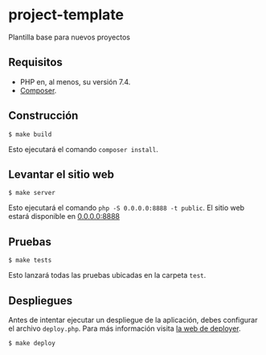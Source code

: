 # project-template

Plantilla base para nuevos proyectos

## Requisitos

- PHP en, al menos, su versión 7.4.
- [Composer](https://www.getcomposer.com).

## Construcción

```
$ make build
```

Esto ejecutará el comando `composer install`.

## Levantar el sitio web

```
$ make server
```

Esto ejecutará el comando `php -S 0.0.0.0:8888 -t public`.
El sitio web estará disponible en [0.0.0.0:8888](http://0.0.0.0:8888)

## Pruebas

```
$ make tests
```

Esto lanzará todas las pruebas ubicadas en la carpeta `test`.

## Despliegues

Antes de intentar ejecutar un despliegue de la aplicación, debes configurar el archivo `deploy.php`.
Para más información visita [la web de deployer](https://deployer.org).

```
$ make deploy
```
